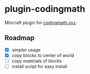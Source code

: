 # plugin-codingmath

Mincraft plugin for [codingmath.xyz](codingmath.xyz).

## Roadmap

- [x] simpler usage
- [x] copy blocks to center of world
- [ ] copy materials of blocks
- [ ] install script for easy install
